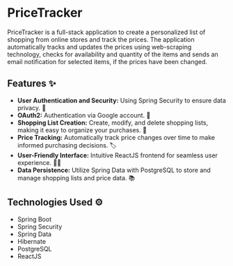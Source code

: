 # PriceTracker
PriceTracker is a full-stack application to create a personalized list of shopping from online stores and track the prices. The application automatically tracks and updates the prices using web-scraping technology, checks for availability and quantity of the items and sends an email notification for selected items, if the prices have been changed.

## Features ✨
- **User Authentication and Security:** Using Spring Security to ensure data privacy. 🔐
- **OAuth2:** Authentication via Google account. 🔑
- **Shopping List Creation:** Create, modify, and delete shopping lists, making it easy to organize your purchases. 🛒
- **Price Tracking:** Automatically track price changes over time to make informed purchasing decisions. 🏷️
- **User-Friendly Interface:** Intuitive ReactJS frontend for seamless user experience. 🧑‍💻
- **Data Persistence:** Utilize Spring Data with PostgreSQL to store and manage shopping lists and price data. 📚

## Technologies Used ⚙️
- Spring Boot
- Spring Security
- Spring Data
- Hibernate
- PostgreSQL
- ReactJS
